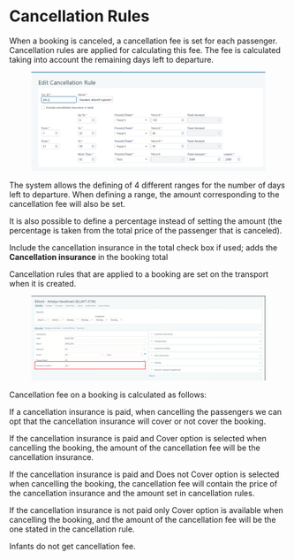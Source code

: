 # Cancellation Rules

When a booking is canceled, a cancellation fee is set for each passenger. Cancellation rules are applied for calculating this fee. The fee is calculated taking into account the remaining days left to departure.

<figure><img src=".gitbook/assets/image (26).png" alt=""><figcaption></figcaption></figure>

The system allows the defining of 4 different ranges for the number of days left to departure. When defining a range, the amount corresponding to the cancellation fee will also be set.

It is also possible to define a percentage instead of setting the amount (the percentage is taken from the total price of the passenger that is canceled).

Include the cancellation insurance in the total check box if used; adds the **Cancellation insurance** in the booking total

Cancellation rules that are applied to a booking are set on the transport when it is created.

<figure><img src=".gitbook/assets/image (6).png" alt=""><figcaption></figcaption></figure>

Cancellation fee on a booking is calculated as follows:

If a cancellation insurance is paid, when cancelling the passengers we can opt that the cancellation insurance will cover or not cover the booking.

If the cancellation insurance is paid and Cover option is selected when cancelling the booking, the amount of the cancellation fee will be the cancellation insurance.

If the cancellation insurance is paid and Does not Cover option is selected when cancelling the booking, the cancellation fee will contain the price of the cancellation insurance and the amount set in cancellation rules.

If the cancellation insurance is not paid only Cover option is available when cancelling the booking, and the amount of the cancellation fee will be the one stated in the cancellation rule.

Infants do not get cancellation fee.
